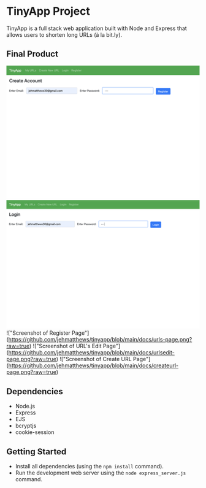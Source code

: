 
# TinyApp Project

TinyApp is a full stack web application built with Node and Express that allows users to shorten long URLs (à la bit.ly).

## Final Product

!["Screenshot of Register Page"](https://github.com/jehmatthews/tinyapp/blob/main/docs/register-page.png?raw=true)
!["Screenshot of Login Page"](https://github.com/jehmatthews/tinyapp/blob/main/docs/login-page.png?raw=true)
!["Screenshot of Register Page"] (https://github.com/jehmatthews/tinyapp/blob/main/docs/urls-page.png?raw=true)
!["Screenshot of URL's Edit Page"] (https://github.com/jehmatthews/tinyapp/blob/main/docs/urlsedit-page.png?raw=true)
!["Screenshot of Create URL Page"] (https://github.com/jehmatthews/tinyapp/blob/main/docs/createurl-page.png?raw=true)

## Dependencies

- Node.js
- Express
- EJS
- bcryptjs
- cookie-session

## Getting Started

- Install all dependencies (using the `npm install` command).
- Run the development web server using the `node express_server.js` command.